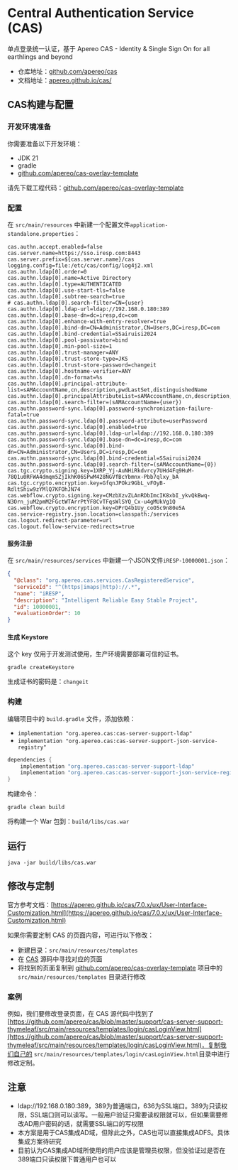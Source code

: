 # Central Authentication Service (CAS)

单点登录统一认证，基于 Apereo CAS - Identity & Single Sign On for all earthlings and beyond

- 仓库地址：[github.com/apereo/cas](https://github.com/apereo/cas)
- 文档地址：[apereo.github.io/cas/](https://apereo.github.io/cas/)

## CAS构建与配置

### 开发环境准备

你需要准备以下开发环境：

- JDK 21
- gradle
- [github.com/apereo/cas-overlay-template](https://github.com/apereo/cas-overlay-template)

请先下载工程代码：[github.com/apereo/cas-overlay-template](https://github.com/apereo/cas-overlay-template)

### 配置

在 ```src/main/resources``` 中新建一个配置文件```application-standalone.properties```：

```properties
cas.authn.accept.enabled=false
cas.server.name=https://sso.iresp.com:8443
cas.server.prefix=${cas.server.name}/cas
logging.config=file:/etc/cas/config/log4j2.xml
cas.authn.ldap[0].order=0
cas.authn.ldap[0].name=Active Directory
cas.authn.ldap[0].type=AUTHENTICATED
cas.authn.ldap[0].use-start-tls=false
cas.authn.ldap[0].subtree-search=true
# cas.authn.ldap[0].search-filter=CN={user}
cas.authn.ldap[0].ldap-url=ldap://192.168.0.180:389
cas.authn.ldap[0].base-dn=dc=iresp,dc=com
cas.authn.ldap[0].enhance-with-entry-resolver=true
cas.authn.ldap[0].bind-dn=CN=Administrator,CN=Users,DC=iresp,DC=com
cas.authn.ldap[0].bind-credential=SSairuisi2024
cas.authn.ldap[0].pool-passivator=bind
cas.authn.ldap[0].min-pool-size=1
cas.authn.ldap[0].trust-manager=ANY
cas.authn.ldap[0].trust-store-type=JKS
cas.authn.ldap[0].trust-store-password=changeit
cas.authn.ldap[0].hostname-verifier=ANY
cas.authn.ldap[0].dn-format=%s
cas.authn.ldap[0].principal-attribute-list=sAMAccountName,cn,description,pwdLastSet,distinguishedName
cas.authn.ldap[0].principalAttributeList=sAMAccountName,cn,description,pwdLastSet,distinguishedName
cas.authn.ldap[0].search-filter=(sAMAccountName={user})
cas.authn.password-sync.ldap[0].password-synchronization-failure-fatal=true
cas.authn.password-sync.ldap[0].password-attribute=userPassword
cas.authn.password-sync.ldap[0].enabled=true
cas.authn.password-sync.ldap[0].ldap-url=ldap://192.168.0.180:389
cas.authn.password-sync.ldap[0].base-dn=dc=iresp,dc=com
cas.authn.password-sync.ldap[0].bind-dn=CN=Administrator,CN=Users,DC=iresp,DC=com
cas.authn.password-sync.ldap[0].bind-credential=SSairuisi2024
cas.authn.password-sync.ldap[0].search-filter=(sAMAccountName={0})
cas.tgc.crypto.signing.key=1XRP_Yj-AuNHiRkdvrcy7UHd4Fq9HuM-78Q1u0RFWA4dmqm5ZjIkhK06SPwM428NGVfBcYbmnx-Pbb7qlxy_bA
cas.tgc.crypto.encryption.key=GfqnJPOkz9GbL_vFOyB-RdltShiw9zYMlQ7KFOhJN74
cas.webflow.crypto.signing.key=CMzbXzvZLAnRDbImcIK8xbI_ykvQkBwq-N3Orn_juM2pmM2FGctWTArrPtYF8CvTFqsWlSYQ_Cx-u4gMUkVg1Q
cas.webflow.crypto.encryption.key=DPrQ4b1Uy_coO5c9n80e5A
cas.service-registry.json.location=classpath:/services
cas.logout.redirect-parameter=url
cas.logout.follow-service-redirects=true
```

#### 服务注册

在 ```src/main/resources/services``` 中新建一个JSON文件```iRESP-10000001.json```：

```json
{
  "@class": "org.apereo.cas.services.CasRegisteredService",
  "serviceId": "^(https|imaps|http)://.*",
  "name": "iRESP",
  "description": "Intelligent Reliable Easy Stable Project",
  "id": 10000001,
  "evaluationOrder": 10
}
```

#### 生成 Keystore

这个 key 仅用于开发测试使用，生产环境需要部署可信的证书。

```shell
gradle createKeystore
```

生成证书的密码是：```changeit```

### 构建

编辑项目中的 ```build.gradle``` 文件，添加依赖：

 - ```implementation "org.apereo.cas:cas-server-support-ldap"```
 - ```implementation "org.apereo.cas:cas-server-support-json-service-registry"```

```gradle
dependencies {
    implementation "org.apereo.cas:cas-server-support-ldap"
    implementation "org.apereo.cas:cas-server-support-json-service-registry"
}
```

构建命令：

```shell
gradle clean build
```

将构建一个 War 包到：```build/libs/cas.war```

## 运行

```shell
java -jar build/libs/cas.war
```

## 修改与定制

官方参考文档：[https://apereo.github.io/cas/7.0.x/ux/User-Interface-Customization.html](https://apereo.github.io/cas/7.0.x/ux/User-Interface-Customization.html)

如果你需要定制 CAS 的页面内容，可进行以下修改：

- 新建目录：```src/main/resources/templates```
- 在 [CAS](https://github.com/apereo/cas/tree/master/support/cas-server-support-thymeleaf/src/main/resources/templates) 源码中寻找对应的页面
- 将找到的页面复制到 [github.com/apereo/cas-overlay-template](https://github.com/apereo/cas-overlay-template) 项目中的 ```src/main/resources/templates``` 目录进行修改

### 案例

例如，我们要修改登录页面，在 CAS 源代码中找到了 [https://github.com/apereo/cas/blob/master/support/cas-server-support-thymeleaf/src/main/resources/templates/login/casLoginView.html](https://github.com/apereo/cas/blob/master/support/cas-server-support-thymeleaf/src/main/resources/templates/login/casLoginView.html)，复制我们自己的 ```src/main/resources/templates/login/casLoginView.html```目录中进行修改定制。

## 注意

- ldap://192.168.0.180:389，389为普通端口，636为SSL端口。389为只读权限，SSL端口则可以读写。一般用户验证只需要读权限就可以，但如果需要修改AD用户密码的话，就需要SSL端口的写权限
- 本方案是用于CAS集成AD域，但除此之外，CAS也可以直接集成ADFS。具体集成方案待研究
- 目前认为CAS集成AD域所使用的用户应该是管理员权限，但没验证过是否在389端口只读权限下普通用户也可以